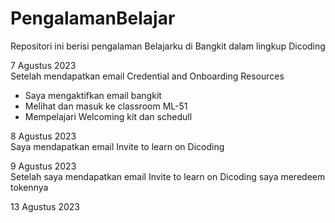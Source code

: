 # PengalamanBelajar
Repositori ini berisi pengalaman Belajarku di Bangkit dalam lingkup Dicoding

7 Agustus 2023<br>
Setelah mendapatkan email Credential and Onboarding Resources
- Saya mengaktifkan email bangkit
- Melihat dan masuk ke classroom ML-51
- Mempelajari Welcoming kit dan schedull

8 Agustus 2023<br>
Saya mendapatkan email Invite to learn on Dicoding

9 Agustus 2023<br>
Setelah saya mendapatkan email Invite to learn on Dicoding saya meredeem tokennya

13 Agustus 2023
